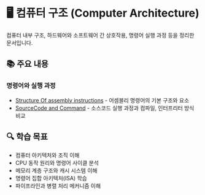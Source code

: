 # 🖥️ 컴퓨터 구조 (Computer Architecture)

컴퓨터 내부 구조, 하드웨어와 소프트웨어 간 상호작용, 명령어 실행 과정 등을 정리한 문서입니다.

## 📚 주요 내용

### 명령어와 실행 과정
- [Structure Of assembly instructions](./StructureOfassembly_instructions.md) - 어셈블리 명령어의 기본 구조와 요소
- [SourceCode and Command](./SourceCode_and_Command.md) - 소스코드 실행 과정과 컴파일, 인터프리터 방식 비교

## 🔍 학습 목표
- 컴퓨터 아키텍처와 조직 이해
- CPU 동작 원리와 명령어 사이클 분석
- 메모리 계층 구조와 캐시 시스템 이해
- 명령어 집합 아키텍처(ISA) 학습
- 파이프라인과 병렬 처리 메커니즘 이해 
